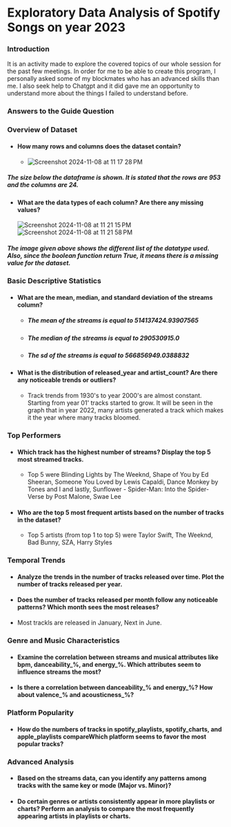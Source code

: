 # Exploratory Data Analysis of Spotify Songs on year 2023

### **Introduction**

It is an activity made to explore the covered topics of our whole session for the past few meetings. In order for me to be able to create this program, I personally asked some of my blockmates who has an advanced skills than me. I also seek help to Chatgpt and it did gave me an opportunity to understand more about the things I failed to understand before. 

### **Answers to the Guide Question**

### Overview of Dataset
- #### How many rows and columns does the dataset contain?
  - ![Screenshot 2024-11-08 at 11 17 28 PM](https://github.com/user-attachments/assets/e164ab4f-67e5-4960-985c-4d9f7b6054d7)
##### **The size below the dataframe is shown. It is stated that the rows are 953 and the columns are 24.**
- #### What are the data types of each column? Are there any missing values? 
  ![Screenshot 2024-11-08 at 11 21 15 PM](https://github.com/user-attachments/assets/627f1f8e-15f1-4428-a4ff-62139286b3ba)
![Screenshot 2024-11-08 at 11 21 58 PM](https://github.com/user-attachments/assets/baf301ab-f074-4a60-9064-28589379bb86)
##### **The image given above shows the different list of the datatype used. Also, since the boolean function return True, it means there is a missing value for the dataset.**

### Basic Descriptive Statistics

- ####  What are the mean, median, and standard deviation of the streams column?
  - ##### The mean of the streams is equal to 514137424.93907565
  - ##### The median of the streams is equal to 290530915.0
  - ##### The sd of the streams is equal to 566856949.0388832

- #### What is the distribution of released_year and artist_count? Are there any noticeable trends or outliers?
  - Track trends from 1930's to year 2000's are almost constant. Starting from year 01' tracks started to grow. It will be seen in the graph that in year 2022, many artists generated a track which makes it the year where many tracks bloomed. 

### Top Performers

- #### Which track has the highest number of streams? Display the top 5 most streamed tracks.
  - Top 5 were Blinding Lights by The Weeknd, Shape of You by Ed Sheeran, Someone You Loved by Lewis Capaldi, Dance Monkey by Tones and I and lastly, Sunflower - Spider-Man: Into the Spider-Verse by Post Malone, Swae Lee   
- #### Who are the top 5 most frequent artists based on the number of tracks in the dataset?
  - Top 5 artists (from top 1 to top 5) were Taylor Swift, The Weeknd, Bad Bunny, SZA, Harry Styles
### Temporal Trends
- #### Analyze the trends in the number of tracks released over time. Plot the number of tracks released per year.
- #### Does the number of tracks released per month follow any noticeable patterns? Which month sees the most releases?
- Most trackls are released in January, Next in June. 


### Genre and Music Characteristics
- #### Examine the correlation between streams and musical attributes like bpm, danceability_%, and energy_%. Which attributes seem to influence streams the most?
- #### Is there a correlation between danceability_% and energy_%? How about valence_% and acousticness_%?

### Platform Popularity

- #### How do the numbers of tracks in spotify_playlists, spotify_charts, and apple_playlists compareWhich platform seems to favor the most popular tracks?

### Advanced Analysis

- #### Based on the streams data, can you identify any patterns among tracks with the same key or mode (Major vs. Minor)?
- #### Do certain genres or artists consistently appear in more playlists or charts? Perform an analysis to compare the most frequently appearing artists in playlists or charts.




